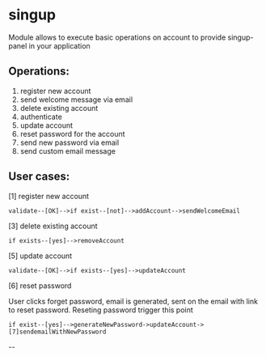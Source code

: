 singup
======

Module allows to execute basic operations on account to provide singup-panel in your application

## Operations:
1. register new account
2. send welcome message via email
3. delete existing account
4. authenticate
5. update account
6. reset password for the account
7. send new password via email
8. send custom email message

## User cases:
[1] register new account
```
validate--[OK]-->if exist--[not]-->addAccount-->sendWelcomeEmail
```

[3] delete existing account
```
if exists--[yes]-->removeAccount
```

[5] update account
```
validate--[OK]-->if exists--[yes]-->updateAccount
```

[6] reset password

User clicks forget password, email is generated, sent on the email with link to reset password. Reseting password trigger this point

```
if exist--[yes]-->generateNewPassword->updateAccount->[7]sendemailWithNewPassword
```

--
